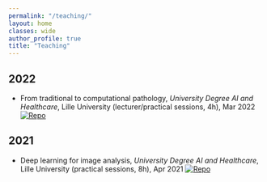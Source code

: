 ```yaml
---
permalink: "/teaching/"
layout: home
classes: wide
author_profile: true
title: "Teaching"
---
```


## 2022

- From traditional to computational pathology, _University Degree AI and Healthcare_, Lille University (lecturer/practical sessions, 4h), Mar 2022 [![Repo](https://badgen.net/badge/icon/GitHub?icon=github&label)](https://github.com/afiliot/TPDUIA/tree/main/TPDUIA/2021)

## 2021

- Deep learning for image analysis, _University Degree AI and Healthcare_, Lille University (practical sessions, 8h), Apr 2021 [![Repo](https://badgen.net/badge/icon/GitHub?icon=github&label)](https://github.com/afiliot/TPDUIA/tree/main/TPDUIA/2022)
